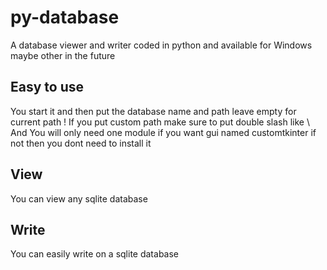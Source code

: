 # py-database
A database viewer and writer coded in python and available for Windows maybe other in the future

## Easy to use
You start it and then put the database name and path leave empty for current path !
If you put custom path make sure to put double slash like \\
And You will only need one module if you want gui named customtkinter if not then you dont need to install it

## View
You can view any sqlite database

## Write
You can easily write on a sqlite database